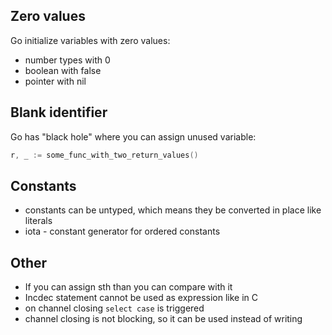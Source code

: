 ## Zero values
Go initialize variables with zero values:
- number types with 0
- boolean with false
- pointer with nil

## Blank identifier
Go has "black hole" where you can assign unused variable:
```go
r, _ := some_func_with_two_return_values()
```

## Constants
- constants can be untyped, which means they be converted in place like literals
- iota - constant generator for ordered constants

## Other
- If you can assign sth than you can compare with it
- Incdec statement cannot be used as expression like in C
- on channel closing `select case` is triggered
- channel closing is not blocking, so it can be used instead of writing